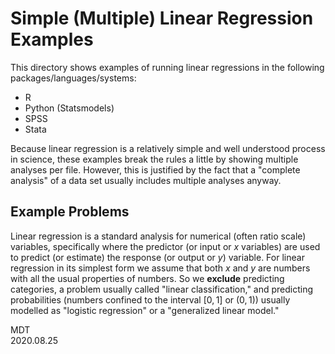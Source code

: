 # Simple (Multiple) Linear Regression Examples
This directory shows examples of running linear regressions in the following packages/languages/systems:
+ R
+ Python (Statsmodels)
+ SPSS
+ Stata

Because linear regression is a relatively simple and well understood process in science, these examples break the rules a little by showing multiple analyses per file. However, this is justified by the fact that a "complete analysis" of a data set usually includes multiple analyses anyway.

## Example Problems
Linear regression is a standard analysis for numerical (often ratio scale) variables, specifically where the predictor (or input or $x$ variables) are used to predict (or estimate) the response (or output or $y$) variable. For linear regression in its simplest form we assume that both $x$ and $y$ are numbers with all the usual properties of numbers. So we **exclude** predicting categories, a problem usually called "linear classification," and predicting probabilities (numbers confined to the interval $[0,1]$ or $(0,1)$) usually modelled as "logistic regression" or a "generalized linear model."

MDT<br>
2020.08.25
